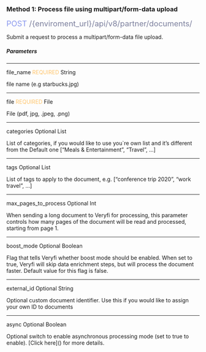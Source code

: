 <h3 className="h3-title">Method 1: Process file using multipart/form-data upload</h3>

<span style="color: #8B99EE;font-size: 20px">POST</span><span style="color: #7D819E;font-size: 20px"> /{enviroment_url}/api/v8/partner/documents/</span>

<p className="p-text">Submit a request to process a multipart/form-data file upload.</p>

<h5 className="h5-title">Parameters</h5>

---
<span className="parameter-text">file_name</span> <span style="color: #FFC56D;font-size: 14px" className="parameter-info">REQUIRED</span> <span className="parameter-info">String</span>

<p className="p-text">file name (e.g starbucks.jpg)</p>

---

<span className="parameter-text">file</span> <span style="color: #FFC56D;font-size: 14px" className="parameter-info">REQUIRED</span> <span className="parameter-info">File</span>

<p className="p-text">File (pdf, jpg, .jpeg, .png)</p>

---

<span className="parameter-text">categories</span> <span className="parameter-info">Optional</span> <span className="parameter-info">List</span>

<p className="p-text">List of categories, if you would like to use you`re own list and it’s different from the Default one [“Meals & Entertainment”, “Travel”, ...]</p>

---

<span className="parameter-text">tags</span> <span className="parameter-info">Optional</span> <span className="parameter-info">List</span>

<p className="p-text">List of tags to apply to the document, e.g. [“conference trip 2020”, “work travel”, ...]</p>

---
<span className="parameter-text">max_pages_to_process<span> <span className="parameter-info">Optional</span> <span className="parameter-info">Int</span>

<p className="p-text">When sending a long document to Veryfi for processing, this parameter controls how many pages of the document will be read and processed, starting from page 1.</p>

---
<span className="parameter-text">boost_mode<span> <span className="parameter-info">Optional</span> <span className="parameter-info">Boolean</span>

<p className="p-text">Flag that tells Veryfi whether boost mode should be enabled. When set to true, Veryfi will skip data enrichment steps, but will process the document faster. Default value for this flag is false.</p>

---
<span className="parameter-text">external_id</span> <span className="parameter-info">Optional</span> <span className="parameter-info">String</span>

<p className="p-text">Optional custom document identifier. Use this if you would like to assign your own ID to documents</p>

---
<span className="parameter-text">async</span> <span className="parameter-info">Optional</span> <span className="parameter-info">Boolean</span>

<p className="p-text">Optional switch to enable asynchronous processing mode (set to true to enable). [Click here]() for more details.</p>

